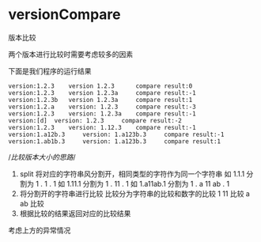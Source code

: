 # versionCompare
版本比较

两个版本进行比较时需要考虑较多的因素

下面是我们程序的运行结果

```
version:1.2.3	 version 1.2.3  	compare result:0
version:1.2.3	 version 1.2.3a 	compare result:-1
version:1.2.3b	 version 1.2.3a 	compare result:1
version:1.2.a	 version: 1.2.3 	compare result:-3
version:1.2.3	 version: 1.2.3a	compare result:-1
version:[d]	 version: 1.2.3  	compare result:-2
version:1.2.3	 version: 1.12.3  	compare result:-1
version:1.a12b.3	 version: 1.a123b.3  	compare result:-1
version:1.ab1b.3	 version: 1.a123b.3  	compare result:1
```

/*比较版本大小的思路*/
1. split 
将对应的字符串风分割开，相同类型的字符作为同一个字符串
如 1.1.1 分割为 1 . 1 . 1 
如 1.11.1 分割为 1 . 11 . 1
如 1.a11ab.1 分割为 1 . a 11 ab . 1
2. 将分割开的字符串进行比较
比较分为字符串的比较和数字的比较
1 11 比较
a ab 比较
3. 根据比较的结果返回对应的比较结果

考虑上方的异常情况

